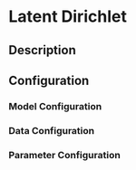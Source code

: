 
# Latent Dirichlet

## Description

## Configuration

### Model Configuration

### Data Configuration

### Parameter Configuration
